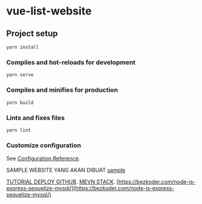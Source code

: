 # vue-list-website

## Project setup
```
yarn install
```

### Compiles and hot-reloads for development
```
yarn serve
```

### Compiles and minifies for production
```
yarn build
```

### Lints and fixes files
```
yarn lint
```

### Customize configuration
See [Configuration Reference](https://cli.vuejs.org/config/).

SAMPLE WEBSITE YANG AKAN DIBUAT [sample](https://moz.com/top500)

[TUTORIAL DEPLOY GITHUB](https://medium.com/swlh/deploy-vue-app-to-github-pages-2ada48d7397e).
[MEVN STACK](https://www.codermen.com/mevn-stack-tutorial-from-scratch-for-the-beginner/).
[https://bezkoder.com/node-js-express-sequelize-mysql/](https://bezkoder.com/node-js-express-sequelize-mysql/)
